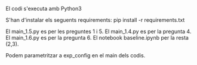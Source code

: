
El codi s'executa amb Python3

S'han d'instalar els seguents requirements:
    pip install -r requirements.txt

El main_1.5.py es per les preguntes 1 i 5.
El main_1.4.py es per la pregunta 4.
El main_1.6.py es per la pregunta 6.
El notebook baseline.ipynb per la resta (2,3).

Podem parametritzar a exp_config en el main dels codis.